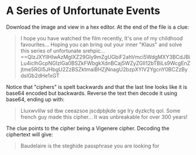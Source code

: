 # A Series of Unfortunate Events
Download the image and view in a hex editor. At the end of the file is a clue:
> I hope you have watched the film recently, It's one of my childhood favourites... 
> Hoping you can bring out your inner "Klaus" and solve this series of unfortunate srehpic...
> ==QIzJXYllHIwAzMgIXZ29GIy9mZgUGbiF2ahVmci5WdgMXY3BCdJBiLu4iclhGcpNGIzlGa0BSZkFWbgkXdnBCaj5WZyZGIl12bTBiLs9WcgEnZjtme5RGI5JHbgU2ZzBSZktmaiBHZjNnagU2bzpXYlV2YgcnY0BCZzBydslGb2dHe1xGT

Notice that "ciphers" is spelt backwards and that the last line looks like it is base64 encoded but backwards. Reverse the text then decode it using base64, ending up with:
> Lluxwvlilw sd tbw ceeazsoe jscdpbjkde sge lry dyzkcfq qol. Some french guy made this cipher... It was unbreakable for over 300 years!

The clue points to the cipher being a Vigenere cipher. Decoding the ciphertext will give:
> Baudelaire is the steghide passphrase you are looking for
